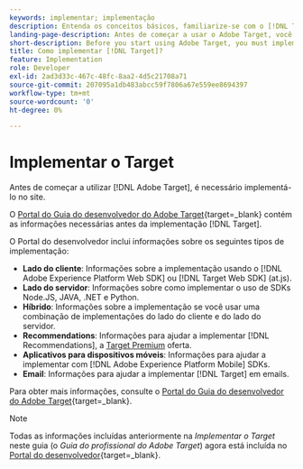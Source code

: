 ```yaml
---
keywords: implementar; implementação
description: Entenda os conceitos básicos, familiarize-se com o [!DNL Target] O funciona e se integra à sua infraestrutura e entende como os visitantes são rastreados.
landing-page-description: Antes de começar a usar o Adobe Target, você deve implementá-lo em seu site.
short-description: Before you start using Adobe Target, you must implement it on your site.
title: Como implementar [!DNL Target]?
feature: Implementation
role: Developer
exl-id: 2ad3d33c-467c-48fc-8aa2-4d5c21708a71
source-git-commit: 207095a1db483abcc59f7806a67e559ee8694397
workflow-type: tm+mt
source-wordcount: '0'
ht-degree: 0%

---
```


# Implementar o Target

Antes de começar a utilizar [!DNL Adobe Target], é necessário implementá-lo no site.

O [Portal do Guia do desenvolvedor do Adobe Target](https://developer.adobe.com/target/){target=_blank} contém as informações necessárias antes da implementação [!DNL Target].

O Portal do desenvolvedor inclui informações sobre os seguintes tipos de implementação:

* **Lado do cliente**: Informações sobre a implementação usando o [!DNL Adobe Experience Platform Web SDK] ou [!DNL Target Web SDK] (at.js).
* **Lado do servidor**: Informações sobre como implementar o uso de SDKs Node.JS, JAVA, .NET e Python.
* **Híbrido**: Informações sobre a implementação se você usar uma combinação de implementações do lado do cliente e do lado do servidor.
* **Recommendations**: Informações para ajudar a implementar [!DNL Recommendations], a [Target Premium](/help/main/c-intro/intro.md#premium) oferta.
* **Aplicativos para dispositivos móveis**: Informações para ajudar a implementar com [!DNL Adobe Experience Platform Mobile] SDKs.
* **Email**: Informações para ajudar a implementar [!DNL Target] em emails.

Para obter mais informações, consulte o [Portal do Guia do desenvolvedor do Adobe Target](https://developer.adobe.com/target/){target=_blank}.

>[!NOTE]
>
>Todas as informações incluídas anteriormente na *Implementar o Target* neste guia (o *Guia do profissional do Adobe Target*) agora está incluída no [Portal do desenvolvedor](https://developer.adobe.com/target/){target=_blank}.




